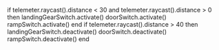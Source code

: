 if telemeter.raycast().distance < 30 and telemeter.raycast().distance > 0 then
    landingGearSwitch.activate()
    doorSwitch.activate()
    rampSwitch.activate()
end
if telemeter.raycast().distance > 40 then
    landingGearSwitch.deactivate()
    doorSwitch.deactivate()
    rampSwitch.deactivate()
   end
    

